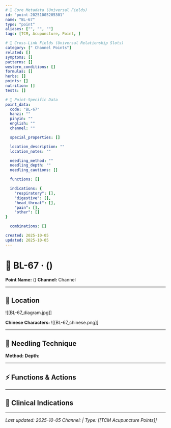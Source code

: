 ```yaml
---
# 🔹 Core Metadata (Universal Fields)
id: "point-20251005205301"
name: "BL-67"
type: "point"
aliases: ["", "", ""]
tags: [TCM, Acupuncture, Point, ]

# 🔹 Cross-Link Fields (Universal Relationship Slots)
category: [" Channel Points"]
related: []
symptoms: []
patterns: []
western_conditions: []
formulas: []
herbs: []
points: []
nutrition: []
tests: []

# 🔹 Point-Specific Data
point_data:
  code: "BL-67"
  hanzi: ""
  pinyin: ""
  english: ""
  channel: ""

  special_properties: []

  location_description: ""
  location_notes: ""

  needling_method: ""
  needling_depth: ""
  needling_cautions: []

  functions: []

  indications: {
    "respiratory": [],
    "digestive": [],
    "head_throat": [],
    "pain": [],
    "other": []
}

  combinations: []

created: 2025-10-05
updated: 2025-10-05
---
```


# 📍 BL-67 ·  ()

**Point Name:**  ()
**Channel:**  Channel

---

## 📍 Location



![[BL-67_diagram.jpg]]

**Chinese Characters:** ![[BL-67_chinese.png]]

---

## 🔧 Needling Technique

**Method:** 
**Depth:** 

---

## ⚡ Functions & Actions

---

## 🎯 Clinical Indications

---

*Last updated: 2025-10-05*
*Channel:  | Type: [[TCM Acupuncture Points]]*
